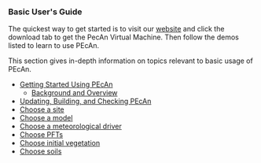 ### Basic User's Guide

The quickest way to get started is to visit our [website](http://pecanproject.github.io/) and click the download tab to get the PecAn Virtual Machine. Then follow the demos listed to learn to use PEcAn.

This section gives in-depth information on topics relevant to basic usage of PEcAn.


  * [Getting Started Using PEcAn](users_guide/basic_users_guide/Getting-started.md)
    * [Background and Overview](/users_guide/basic_users_guide/Getting-started.html#background--overview)
  * [Updating, Building, and Checking PEcAn](users_guide/basic_users_guide/Updating-PEcAn.md)
  * [Choose a site](users_guide/basic_users_guide/Choose-a-site.md)
  * [Choose a model](users_guide/basic_users_guide/Choose-a-model.md)
  * [Choose a meteorological driver](users_guide/basic_users_guide/Choosing-meteorology.md)
  * [Choose PFTs](users_guide/basic_users_guide/Choosing-PFTs.md)
  * [Choose initial vegetation](users_guide/basic_users_guide/Choosing-initial-vegetation.md)
  * [Choose soils](users_guide/basic_users_guide/Choosing-soils.md)

